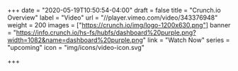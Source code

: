 +++
date = "2020-05-19T10:50:54-04:00"
draft = false
title = "Crunch.io Overview"
label = "Video"
url = "//player.vimeo.com/video/343376948"
weight = 200
images = ["https://crunch.io/img/logo-1200x630.png"]
banner = "https://info.crunch.io/hs-fs/hubfs/dashboard%20purple.png?width=1082&name=dashboard%20purple.png"
link = "Watch Now"
series = "upcoming"
icon = "img/icons/video-icon.svg"

+++
